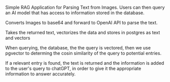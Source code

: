 Simple RAG Application for Parsing Text from Images.
Users can then query an AI model that has access to information stored in the database.

Converts Images to base64 and forward to OpenAI API to parse the text.

Takes the returned text, vectorizes the data and stores in postgres as text and vectors

When querying, the database, the the query is vectored, then we use pgvector to determing the cosin similarity of the query to potential entries.

If a relevant entry is found, the text is returned and the information is added to the user's query to chatGPT, in order to give it the appropriate information to answer accurately.
